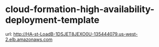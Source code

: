 # cloud-formation-high-availability-deployment-template

url: http://HA-st-LoadB-1DSJET8JEXO0U-135444079.us-west-2.elb.amazonaws.com